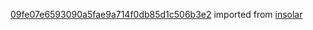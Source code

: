 [09fe07e6593090a5fae9a714f0db85d1c506b3e2](https://github.com/insolar/insolar/commit/09fe07e6593090a5fae9a714f0db85d1c506b3e2) imported from [insolar](https://github.com/insolar/insolar)
